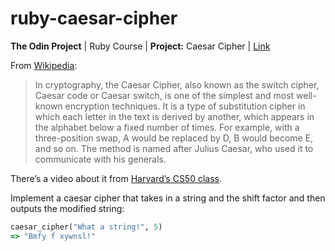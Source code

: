 # ruby-caesar-cipher
**The Odin Project** | Ruby Course | **Project:** Caesar Cipher | [Link](https://www.theodinproject.com/lessons/ruby-caesar-cipher)


From [Wikipedia](https://pt.wikipedia.org/wiki/Cifra_de_C%C3%A9sar):
> In cryptography, the Caesar Cipher, also known as the switch cipher, Caesar code or Caesar switch, is one of the simplest and most well-known encryption techniques. It is a type of substitution cipher in which each letter in the text is derived by another, which appears in the alphabet below a fixed number of times. For example, with a three-position swap, A would be replaced by D, B would become E, and so on.
> The method is named after Julius Caesar, who used it to communicate with his generals.

There’s a video about it from [Harvard’s CS50 class](https://www.youtube.com/watch?v=36xNpbosfTY).

Implement a caesar cipher that takes in a string and the shift factor and then outputs the modified string:
```ruby
caesar_cipher("What a string!", 5)
=> "Bmfy f xywnsl!"
```
